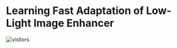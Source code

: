 # Learning Fast Adaptation of Low-Light Image Enhancer
![visitors](https://visitor-badge.glitch.me/badge?page_id=[page.id](https://github.com/vis-opt-group/BL)&left_color=green&right_color=red)
